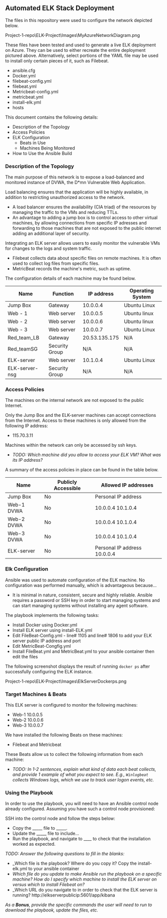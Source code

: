 ## Automated ELK Stack Deployment

The files in this repository were used to configure the network depicted below.

Project-1-repo\ELK-Project\Images\MyAzureNetworkDiagram.png

These files have been tested and used to generate a live ELK deployment on Azure. They can be used to either recreate the entire deployment pictured above. Alternatively, select portions of the YAML file may be used to install only certain pieces of it, such as Filebeat.

  - ansible.cfg 
  - Docker.yml
  - filebeat-config.yml
  - filebeat.yml
  - Metricbeat-config.yml 
  - metricbeat.yml 
  - install-elk.yml
  - hosts

This document contains the following details:
- Description of the Topology
- Access Policies
- ELK Configuration
  - Beats in Use
  - Machines Being Monitored
- How to Use the Ansible Build


### Description of the Topology

The main purpose of this network is to expose a load-balanced and monitored instance of DVWA, the D*mn Vulnerable Web Application.

Load balancing ensures that the application will be highly available, in addition to restricting unauthorized access to the network.
- A load balancer ensures the availability (CIA triad) of the resources by managing the traffic to the VMs and reducing TTLs. 
- An advantage to adding a jump box is to control access to other virtual machines, by allowing connections from specific IP adresses and forwarding to those machines that are not exposed to the public internet adding an additional layer of security.

Integrating an ELK server allows users to easily monitor the vulnerable VMs for changes to the logs and system traffic.
- Filebeat collects data about specific files on remote machines. It is often used to collect log files from specific files.  
- MetricBeat records the machine's metric, such as uptime. 

The configuration details of each machine may be found below.

| Name           | Function       | IP address    | Operating System |
|----------------|----------------|---------------|------------------|
| Jump Box       | Gateway        | 10.0.0.4      | Ubuntu Linux     |
| Web - 1        | Web server     | 10.0.0.5      | Ubuntu linux     |
| Web - 2        | Web server     | 10.0.0.6      | Ubuntu linux     |
| Web - 3        | Web server     | 10.0.0.7      | Ubuntu Linux     |
| Red_team_LB    | Gateway        | 20.53.135.175 | N/A              |
| Red_teamSG     | Security Group | N/A           | N/A              |
| ELK-server     | Web server     | 10.1.0.4      | Ubuntu Linux     |
| ELK-server-nsg | Security Group | N/A           | N/A              |

### Access Policies

The machines on the internal network are not exposed to the public Internet. 

Only the Jump Box and the ELK-server machines can accept connections from the Internet. Access to these machines is only allowed from the following IP address:
- 115.70.3.11

Machines within the network can only be accessed by ssh keys.
- _TODO: Which machine did you allow to access your ELK VM? What was its IP address?_

A summary of the access policies in place can be found in the table below.

| Name        | Publicly Accessible | Allowed IP addresses         |
|-------------|---------------------|------------------------------|
| Jump Box    | No                  | Personal IP address          |
| Web-1 DVWA  | No                  | 10.0.0.4 10.1.0.4            |
| Web-2 DVWA  | No                  | 10.0.0.4 10.1.0.4            |
| Web-3 DVWA  | No                  | 10.0.0.4 10.1.0.4            |
| ELK-server  | No                  | Personal IP address 10.0.0.4 |

### Elk Configuration

Ansible was used to automate configuration of the ELK machine. No configuration was performed manually, which is advantageous because...
- It is minimal in nature, consistent, secure and highly reliable. Ansible requires a password or SSH key in order to start managing systems and can start managing systems without installing any agent software. 

The playbook implements the following tasks:

- Install Docker using Docker.yml 
- Install ELK server using install-ELK.yml
- Edit FileBeat-Config.yml - line# 1105 and line# 1806 to add your ELK server public IP address and port
- Edit MetricBeat-Congfig.yml
- Install FileBeat.yml and MetricBeat.yml to your ansible container then edit the files

The following screenshot displays the result of running `docker ps` after successfully configuring the ELK instance.

Project-1-repo\ELK-Project\Images\ElkServerDockerps.png

### Target Machines & Beats
This ELK server is configured to monitor the following machines:
- Web-1 10.0.0.5 
- Web-2 10.0.0.6 
- Web-3 10.0.0.7 

We have installed the following Beats on these machines:
- Filebeat and Metricbeat 

These Beats allow us to collect the following information from each machine:
- _TODO: In 1-2 sentences, explain what kind of data each beat collects, and provide 1 example of what you expect to see. E.g., `Winlogbeat` collects Windows logs, which we use to track user logon events, etc._

### Using the Playbook
In order to use the playbook, you will need to have an Ansible control node already configured. Assuming you have such a control node provisioned: 

SSH into the control node and follow the steps below:
- Copy the _____ file to _____.
- Update the _____ file to include...
- Run the playbook, and navigate to ____ to check that the installation worked as expected.

_TODO: Answer the following questions to fill in the blanks:_
- _Which file is the playbook? Where do you copy it? Copy the install-elk.yml to your ansible container
- _Which file do you update to make Ansible run the playbook on a specific machine? How do I specify which machine to install the ELK server on versus which to install Filebeat on?_
- _Which URL do you navigate to in order to check that the ELK server is running? http://elkserverpublicip:5601/app/kibana

_As a **Bonus**, provide the specific commands the user will need to run to download the playbook, update the files, etc._
